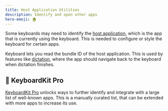 ```yaml
---
title: Host Application Utilities
description: Identify and open other apps
hero-emoji: 🏠
---
```


Some keyboards may need to identify the [host application](/terminology), which is the app that is currently using the keyboard. This is needed to configure or style the keyboard for certain apps.

Keyboard lets you read the bundle ID of the host application. This is used by features like [dictation](/features/dictation), where the app should navigate back to the keyboard when dictation finishes.


## 👑 KeyboardKit Pro

[KeyboardKit Pro][Pro] unlocks ways to further identify and integrate with a large list of well-known apps. This is a manually curated list, that can be extended with more apps to increase its use.

[Pro]: https://github.com/KeyboardKit/KeyboardKitPro
